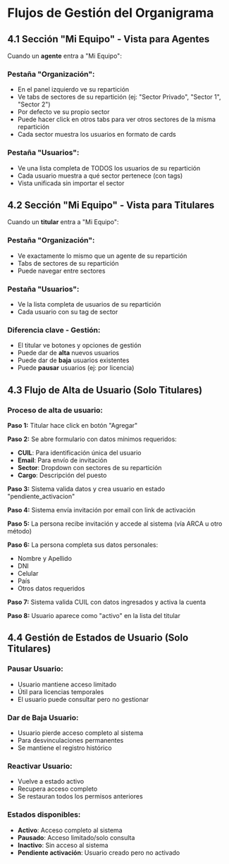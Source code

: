 # Flujos de Gestión del Organigrama

## 4.1 Sección "Mi Equipo" - Vista para Agentes

<!-- [IMAGEN PANTALLA - Vista Agente Mi Equipo] -->

Cuando un **agente** entra a "Mi Equipo":

### Pestaña "Organización":
- En el panel izquierdo ve su repartición
- Ve tabs de sectores de su repartición (ej: "Sector Privado", "Sector 1", "Sector 2")
- Por defecto ve su propio sector
- Puede hacer click en otros tabs para ver otros sectores de la misma repartición
- Cada sector muestra los usuarios en formato de cards

### Pestaña "Usuarios":
- Ve una lista completa de TODOS los usuarios de su repartición
- Cada usuario muestra a qué sector pertenece (con tags)
- Vista unificada sin importar el sector

## 4.2 Sección "Mi Equipo" - Vista para Titulares

Cuando un **titular** entra a "Mi Equipo":

### Pestaña "Organización":
- Ve exactamente lo mismo que un agente de su repartición
- Tabs de sectores de su repartición
- Puede navegar entre sectores

### Pestaña "Usuarios":
- Ve la lista completa de usuarios de su repartición
- Cada usuario con su tag de sector

### Diferencia clave - Gestión:
- El titular ve botones y opciones de gestión
- Puede dar de **alta** nuevos usuarios
- Puede dar de **baja** usuarios existentes
- Puede **pausar** usuarios (ej: por licencia)

## 4.3 Flujo de Alta de Usuario (Solo Titulares)

<!-- [IMAGEN FLUJO - Proceso Alta Usuario] -->

### Proceso de alta de usuario:

**Paso 1:** Titular hace click en botón "Agregar"

**Paso 2:** Se abre formulario con datos mínimos requeridos:
- **CUIL**: Para identificación única del usuario
- **Email**: Para envío de invitación
- **Sector**: Dropdown con sectores de su repartición
- **Cargo**: Descripción del puesto

**Paso 3:** Sistema valida datos y crea usuario en estado "pendiente_activacion"

**Paso 4:** Sistema envía invitación por email con link de activación

**Paso 5:** La persona recibe invitación y accede al sistema (vía ARCA u otro método)

**Paso 6:** La persona completa sus datos personales:
- Nombre y Apellido
- DNI
- Celular
- País
- Otros datos requeridos

**Paso 7:** Sistema valida CUIL con datos ingresados y activa la cuenta

**Paso 8:** Usuario aparece como "activo" en la lista del titular

## 4.4 Gestión de Estados de Usuario (Solo Titulares)

### Pausar Usuario:
- Usuario mantiene acceso limitado
- Útil para licencias temporales
- El usuario puede consultar pero no gestionar

### Dar de Baja Usuario:
- Usuario pierde acceso completo al sistema
- Para desvinculaciones permanentes
- Se mantiene el registro histórico

### Reactivar Usuario:
- Vuelve a estado activo
- Recupera acceso completo
- Se restauran todos los permisos anteriores

### Estados disponibles:
- **Activo**: Acceso completo al sistema
- **Pausado**: Acceso limitado/solo consulta
- **Inactivo**: Sin acceso al sistema
- **Pendiente activación**: Usuario creado pero no activado